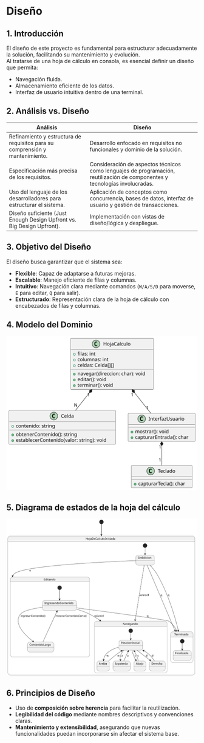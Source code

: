 # Diseño

## 1. Introducción
El diseño de este proyecto es fundamental para estructurar adecuadamente la solución, facilitando su mantenimiento y evolución.  
Al tratarse de una hoja de cálculo en consola, es esencial definir un diseño que permita:  

- Navegación fluida.  
- Almacenamiento eficiente de los datos.  
- Interfaz de usuario intuitiva dentro de una terminal.  

## 2. Análisis vs. Diseño

| **Análisis** | **Diseño** |
|-------------|----------|
| Refinamiento y estructura de requisitos para su comprensión y mantenimiento. | Desarrollo enfocado en requisitos no funcionales y dominio de la solución. |
| Especificación más precisa de los requisitos. | Consideración de aspectos técnicos como lenguajes de programación, reutilización de componentes y tecnologías involucradas. |
| Uso del lenguaje de los desarrolladores para estructurar el sistema. | Aplicación de conceptos como concurrencia, bases de datos, interfaz de usuario y gestión de transacciones. |
| Diseño suficiente (Just Enough Design Upfront vs. Big Design Upfront). | Implementación con vistas de diseño/lógica y despliegue. |

## 3. Objetivo del Diseño
El diseño busca garantizar que el sistema sea:  

- **Flexible**: Capaz de adaptarse a futuras mejoras.  
- **Escalable**: Manejo eficiente de filas y columnas.  
- **Intuitivo**: Navegación clara mediante comandos (`W/A/S/D` para moverse, `E` para editar, `Q` para salir).  
- **Estructurado**: Representación clara de la hoja de cálculo con encabezados de filas y columnas.  

## 4. Modelo del Dominio

![Modelo del Dominio](/images/modelosUML/ModeloDominio.svg)

## 5. Diagrama de estados de la hoja del cálculo

![Diagrama de Estados](/images/modelosUML/DiagramaEstados.svg)

## 6. Principios de Diseño
- Uso de **composición sobre herencia** para facilitar la reutilización.  
- **Legibilidad del código** mediante nombres descriptivos y convenciones claras.  
- **Mantenimiento y extensibilidad**, asegurando que nuevas funcionalidades puedan incorporarse sin afectar el sistema base.  
